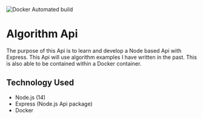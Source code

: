![Docker Automated build](https://img.shields.io/docker/automated/cxm6467/node-express-api)
# Algorithm Api
The purpose of this Api is to learn and develop a Node based Api with Express.  This Api will use algorithm examples I have written in the past. This is also able to be contained within a Docker container.

## Technology Used
* Node.js (14)
* Express (Node.js Api package)
* Docker
